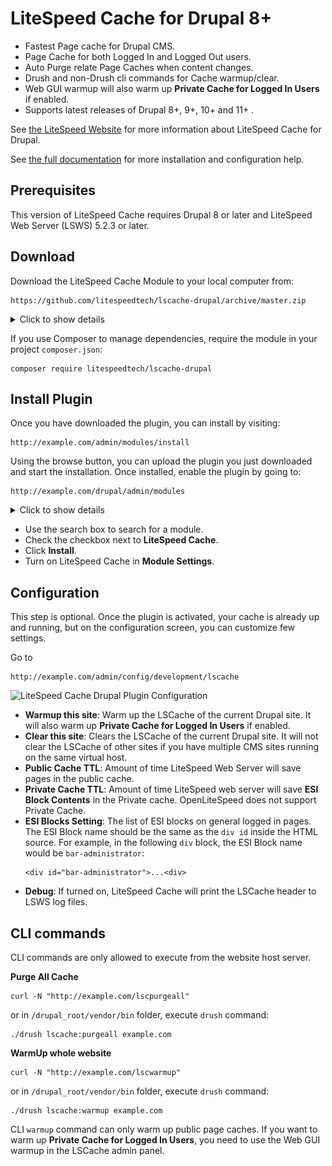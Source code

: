 LiteSpeed Cache for Drupal 8+
============================

* Fastest Page cache for Drupal CMS.
* Page Cache for both Logged In and Logged Out users. 
* Auto Purge relate Page Caches when content changes.
* Drush and non-Drush cli commands for Cache warmup/clear.
* Web GUI warmup will also warm up **Private Cache for Logged In Users** if enabled.
* Supports latest releases of Drupal 8+, 9+, 10+ and 11+ .

See [the LiteSpeed Website](https://www.litespeedtech.com/products/cache-plugins/drupal-acceleration) for more information about LiteSpeed Cache for Drupal.

See [the full documentation](https://docs.litespeedtech.com/lscache/lscdrupal/) for more installation and configuration help.

Prerequisites
-------------
This version of LiteSpeed Cache requires Drupal 8 or later and LiteSpeed Web Server (LSWS) 5.2.3 or later.

Download
-------------
Download the LiteSpeed Cache Module to your local computer from:

    https://github.com/litespeedtech/lscache-drupal/archive/master.zip


<details>
  <summary>Click to show details</summary>

![Plugin Installation picture](\/images\/DrupalPluginInstall.gif)
</details>


If you use Composer to manage dependencies, require the module in your project `composer.json`:

```
composer require litespeedtech/lscache-drupal
```

Install Plugin
-------------
Once you have downloaded the plugin, you can install by visiting:

    http://example.com/admin/modules/install

Using the browse button, you can upload the plugin you just downloaded and start the installation. Once installed, enable the plugin by going to:

	http://example.com/drupal/admin/modules

<details>
  <summary>Click to show details</summary>

![Plugin Installation picture](\/images\/DrupalPluginEnable.gif)
</details>

* Use the search box to search for a module.
* Check the checkbox next to **LiteSpeed Cache**.
* Click **Install**.
* Turn on LiteSpeed Cache in **Module Settings**.

Configuration
-------------

This step is optional. Once the plugin is activated, your cache is already up and running, but on the configuration screen, you can customize few settings.

Go to

    http://example.com/admin/config/development/lscache
  ![LiteSpeed Cache Drupal Plugin Configuration](https://docs.litespeedtech.com/imgs/lscache/lscdrupal/configure-lscache.png)

* **Warmup this site**: Warm up the LSCache of the current Drupal site. It will also warm up **Private Cache for Logged In Users** if enabled.
* **Clear this site**: Clears the LSCache of the current Drupal site. It will not clear the LSCache of other sites if you have multiple CMS sites running on the same virtual host.
* **Public Cache TTL**: Amount of time LiteSpeed Web Server will save pages in the public cache.
* **Private Cache TTL**: Amount of time LiteSpeed web server will save **ESI Block Contents** in the Private cache. OpenLiteSpeed does not support Private Cache.
* **ESI Blocks Setting**: The list of ESI blocks on general logged in pages. The ESI Block name should be the same as the `div id` inside the HTML source. For example, in the following `div`  block, the ESI Block name would be `bar-administrator`:
	```
	<div id="bar-administrator">...<div>
	```
* **Debug**: If turned on, LiteSpeed Cache will print the LSCache header to LSWS log files.

CLI commands
-------------

CLI commands are only allowed to execute from the website host server.

**Purge All Cache**

```
curl -N "http://example.com/lscpurgeall"
```

or in `/drupal_root/vendor/bin` folder, execute `drush` command:

```
./drush lscache:purgeall example.com
```

**WarmUp whole website**

```
curl -N "http://example.com/lscwarmup"
```

or in `/drupal_root/vendor/bin` folder, execute `drush` command:

```
./drush lscache:warmup example.com
```

CLI `warmup` command can only warm up public page caches. If you want to warm up **Private Cache for Logged In Users**, you need to use the Web GUI warmup in the LSCache admin panel.
